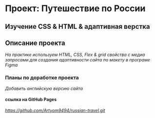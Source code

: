 # Проект: Путешествие по России

## Изучение CSS & HTML & адаптивная верстка

## Описание проекта

_На практике используем HTML, CSS, Flex & grid свойства с медиа запросами для создания адаптивности сайта по макету в програме Figma_

### Планы по доработке проекта

_Добавить английскую версию сайта_

#### ссылка на GitHub Pages

*https://github.com/Artyom9494/russian-travel.git*
